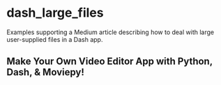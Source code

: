 # dash_large_files
Examples supporting a Medium article describing how to deal with large user-supplied files in a Dash app.

## Make Your Own Video Editor App with Python, Dash, & Moviepy!
